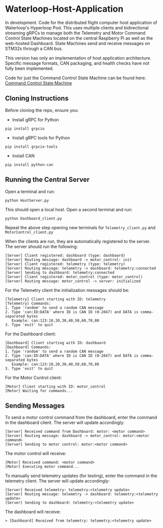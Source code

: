 # Waterloop-Host-Application
In development. Code for the distributed flight computer host application of Waterloop's Hyperloop Pod. This uses multiple clients and bidirectional streaming gRPCs to manage both the Telemetry and Motor Command Control State Machines located on the central Raspberry Pi as well as the web-hosted Dashboard. State Machines send and receive messages on STM32s through a CAN bus.

This version has only an implementation of host application architecture. Specific message formats, CAN packaging, and health checks have not fully been implemented.

Code for just the Command Control State Machine can be found here: [Command Control State Machine](https://github.com/sharisseji/Waterloop-Command-Control-State-Machine.git)

## Cloning Instructions
Before cloning the repo, ensure you:
- Install gRPC for Python
```
pip install grpcio
```
- Install gRPC tools for Python
```
pip install grpcio-tools
```
- Install CAN
```
pip install python-can
```
## Running the Central Server
Open a terminal and run:
```
python HostServer.py
```
This should open a local host. 
Open a second terminal and run:
```
python Dashboard_client.py
```
Repeat the above step opening new terminals for `Telemetry_client.py` and `MotorControl_client.py`

When the clients are run, they are automatically registered to the server. The server should run the following:
```
[Server] Client registered: dashboard (type: dashboard)
[Server] Routing message: dashboard -> motor_control: init
[Server] Client registered: telemetry (type: telemetry)
[Server] Routing message: telemetry -> dashboard: telemetry:connected
[Server] Sending to dashboard: telemetry:connected
[Server] Client registered: motor_control (type: motor_control)
[Server] Routing message: motor_control -> server: initialized
```

For the Telemetry client the initialization messages should be:
```
[Telemetry] Client starting with ID: telemetry
[Telemetry] Commands:
1. Type 'random' to send a random CAN message
2. Type 'can:ID:DATA' where ID is CAN ID (0-2047) and DATA is comma-separated bytes
   Example: can:123:10,20,30,40,50,60,70,80
3. Type 'exit' to quit
```
For the Dashboard client:
```
[Dashboard] Client starting with ID: dashboard
[Dashboard] Commands:
1. Type 'random' to send a random CAN message
2. Type 'can:ID:DATA' where ID is CAN ID (0-2047) and DATA is comma-separated bytes
   Example: can:123:10,20,30,40,50,60,70,80
3. Type 'exit' to quit
```
For the Motor Control client:
```
[Motor] Client starting with ID: motor_control
[Motor] Waiting for commands...
```
## Sending Messages ##
To send a motor control command from the dashboard, enter the command in the dashboard client. The server will update accordingly:
```
[Server] Received command from Dashboard: motor: <motor command>
[Server] Routing message: dashboard -> motor_control: motor:<motor command>
[Server] Sending to motor control: motor:<motor command>
```
The motor control will receive:
```
[Motor] Received command: <motor command>
[Motor] Executing motor command...
```

To manually send telemetry updates (for testing), enter the command in the telemetry client. The server will update accordingly:
```
[Server] Received telemetry: telemetry:<telemetry update>
[Server] Routing message: telemetry -> dashboard: telemetry:<telemetry update>
[Server] Sending to dashboard: telemetry:<telemetry update>
```
The dashboard will receive:
```
> [Dashboard] Received from telemetry: telemetry:<telemetry update>
```
